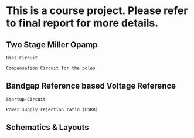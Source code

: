 # This is a course project. Please refer to final report for more details.

## Two Stage Miller Opamp
    Bias Circuit
    
    Compensation Circuit for the poles

## Bandgap Reference based Voltage Reference
    Startup-Circuit
    
    Power supply rejection ratio (PSRR)

## Schematics & Layouts
